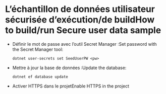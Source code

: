 # <a name="how-to-buildrun-secure-user-data-sample"></a><span data-ttu-id="6a682-101">L’échantillon de données utilisateur sécurisée d’exécution/de build</span><span class="sxs-lookup"><span data-stu-id="6a682-101">How to build/run Secure user data sample</span></span>

* <span data-ttu-id="6a682-102">Définir le mot de passe avec l’outil Secret Manager :</span><span class="sxs-lookup"><span data-stu-id="6a682-102">Set password with the Secret Manager tool:</span></span>

  `dotnet user-secrets set SeedUserPW <pw>`

* <span data-ttu-id="6a682-103">Mettre à jour la base de données :</span><span class="sxs-lookup"><span data-stu-id="6a682-103">Update the database:</span></span>

  `dotnet ef database update`

* <span data-ttu-id="6a682-104">Activer HTTPS dans le projet</span><span class="sxs-lookup"><span data-stu-id="6a682-104">Enable HTTPS in the project</span></span>
